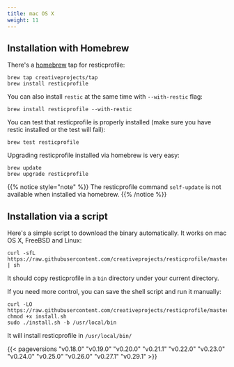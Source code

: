```yaml
---
title: mac OS X
weight: 11
---
```


## Installation with Homebrew

There's a [homebrew](https://brew.sh/) tap for resticprofile:

```shell
brew tap creativeprojects/tap
brew install resticprofile
```

You can also install `restic` at the same time with `--with-restic` flag:

```shell
brew install resticprofile --with-restic
```

You can test that resticprofile is properly installed (make sure you have restic installed or the test will fail):

```shell
brew test resticprofile
```

Upgrading resticprofile installed via homebrew is very easy:

```shell
brew update
brew upgrade resticprofile
```
{{% notice style="note" %}}
The resticprofile command `self-update` is not available when installed via homebrew.
{{% /notice %}}

## Installation via a script

Here's a simple script to download the binary automatically. It works on mac OS X, FreeBSD and Linux:

```shell
curl -sfL https://raw.githubusercontent.com/creativeprojects/resticprofile/master/install.sh | sh
```

It should copy resticprofile in a `bin` directory under your current directory.

If you need more control, you can save the shell script and run it manually:

```shell
curl -LO https://raw.githubusercontent.com/creativeprojects/resticprofile/master/install.sh
chmod +x install.sh
sudo ./install.sh -b /usr/local/bin
```

It will install resticprofile in `/usr/local/bin/`

{{< pageversions "v0.18.0" "v0.19.0" "v0.20.0" "v0.21.1" "v0.22.0" "v0.23.0" "v0.24.0" "v0.25.0" "v0.26.0" "v0.27.1" "v0.29.1" >}}

